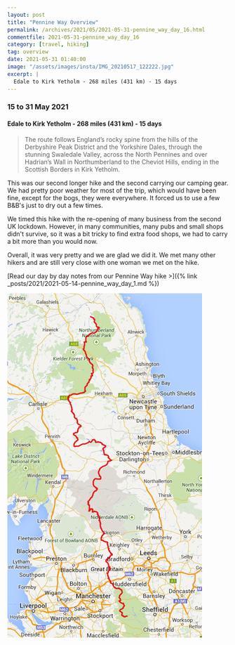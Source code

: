 ```yaml
---
layout: post
title: "Pennine Way Overview"
permalink: /archives/2021/05/2021-05-31-pennine_way_day_16.html
commentfile: 2021-05-31-pennine_way_day_16
category: [travel, hiking]
tag: overview
date: 2021-05-31 01:40:00
image: "/assets/images/insta/IMG_20210517_122222.jpg"
excerpt: |
  Edale to Kirk Yetholm - 268 miles (431 km) - 15 days
---
```


### 15 to 31 May 2021

#### Edale to Kirk Yetholm - 268 miles (431 km) - 15 days

> The route follows England’s rocky spine from the hills of the Derbyshire Peak District and the Yorkshire Dales, through the stunning Swaledale Valley, across the North Pennines and over Hadrian’s Wall in Northumberland to the Cheviot Hills, ending in the Scottish Borders in Kirk Yetholm.

This was our second longer hike and the second carrying our camping gear. We had pretty poor weather for most of the trip, which would have been fine, except for the bogs, they were everywhere. It forced us to use a few B&B's just to dry out a few times.

We timed this hike with the re-opening of many business from the second UK lockdown. However, in many communities, many pubs and small shops didn't survive, so it was a bit tricky to find extra food shops, we had to carry a bit more than you would now.

Overall, it was very pretty and we are glad we did it. We met many other hikers and are still very close with one woman we met on the hike.

[Read our day by day notes from our Pennine Way hike >]({% link _posts/2021/2021-05-14-pennine_way_day_1.md %})

!["Map of the Pennine Way"](/assets/images/insta/pennine-way-map.png "Map of the Pennine Way")
